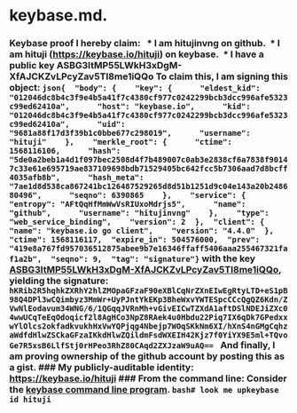 # keybase.md.
### Keybase proof I hereby claim:   * I am hitujinvng on github.  * I am hituji (https://keybase.io/hituji) on keybase.  * I have a public key ASBG3ItMP55LWkH3xDgM-XfAJCKZvLPcyZav5TI8me1iQQo To claim this, I am signing this object: ```json{  "body": {    "key": {      "eldest_kid": "012046dc8b4c3f9e4b5a41f7c4380cf977c0242299bcb3dcc996afe5323c99ed62410a",      "host": "keybase.io",      "kid": "012046dc8b4c3f9e4b5a41f7c4380cf977c0242299bcb3dcc996afe5323c99ed62410a",      "uid": "9681a88f17d3f39b1c0bbe677c298019",      "username": "hituji"    },    "merkle_root": {      "ctime": 1568116106,      "hash": "5de0a2beb1a4d1f097bec2508d4f7b489007c0ab3e2838cf6a7838f90147c33e61e695719ae837109698bdb71529405bc642fcc5b7306aad7d8bcff4035afb8b",      "hash_meta": "7ae1d8d538ca867241bc126487529265d8d51b1251d9c04e143a20b248680496",      "seqno": 6390865    },    "service": {      "entropy": "AFtQqHfMmWwVsRIUxoMdrjs5",      "name": "github",      "username": "hitujinvng"    },    "type": "web_service_binding",    "version": 2  },  "client": {    "name": "keybase.io go client",    "version": "4.4.0"  },  "ctime": 1568116117,  "expire_in": 504576000,  "prev": "419e8a767fd957036512875abee9b7e16346ffaff5406aaa255467321faf1a2b",  "seqno": 9,  "tag": "signature"}``` with the key [ASBG3ItMP55LWkH3xDgM-XfAJCKZvLPcyZav5TI8me1iQQo](https://keybase.io/hituji), yielding the signature: ```hKRib2R5hqhkZXRhY2hlZMOpaGFzaF90eXBlCqNrZXnEIwEgRtyLTD+eS1pB98Q4DPl3wCQimbyz3MmWr+UyPJntYkEKp3BheWxvYWTESpcCCcQgQZ6Kdn/ZVwNlEodavum34WNG/6/1QGqqJVRnMh+vGivEICwTZXdA1aftDSlNDEJiZXc04wwUCqTeEqOdoqicf2l8AgHCo3NpZ8RAek4u0Hbdu22Piq7IX6qDk7GPedxxwYlOlcs2okfadkvukhHxVwYQPjqg4Nbejp7WOqSKkNm6XI/hXnS4nGMgCqhzaWdfdHlwZSCkaGFzaIKkdHlwZQildmFsdWXEIH42Kjz7f0YiYX9E5ml+TQvoGe7R5xsB6LlfStj0rHPeo3RhZ80CAqd2ZXJzaW9uAQ== ``` And finally, I am proving ownership of the github account by posting this as a gist. ### My publicly-auditable identity: https://keybase.io/hituji ### From the command line: Consider the [keybase command line program](https://keybase.io/download). ```bash# look me upkeybase id hituji```
